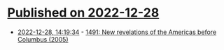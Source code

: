 # [Published on 2022-12-28](index.md)

* [2022-12-28, 14:19:34](https://news.ycombinator.com/item?id=34161180) - [1491: New revelations of the Americas before Columbus (2005)](https://www.kirkusreviews.com/book-reviews/charles-c-mann/1491/)
